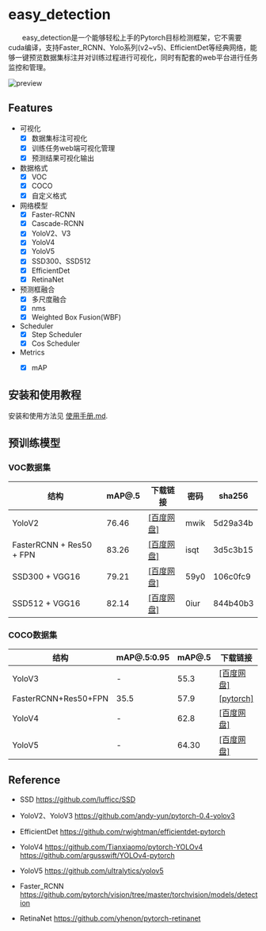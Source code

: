 # easy_detection

　　easy_detection是一个能够轻松上手的Pytorch目标检测框架，它不需要cuda编译，支持Faster_RCNN、Yolo系列(v2~v5)、EfficientDet等经典网络，能够一键预览数据集标注并对训练过程进行可视化，同时有配套的web平台进行任务监控和管理。

![preview](http://www.xyu.ink/wp-content/uploads/2020/10/COCO2.png)

## Features

- 可视化
  - [x] 数据集标注可视化
  - [x] 训练任务web端可视化管理
  - [x] 预测结果可视化输出

- 数据格式
  - [x] VOC
  - [x] COCO
  - [x] 自定义格式

- 网络模型
  - [x] Faster-RCNN
  - [x] Cascade-RCNN
  - [x] YoloV2、V3  
  - [x] YoloV4  
  - [x] YoloV5  
  - [x] SSD300、SSD512
  - [x] EfficientDet
  - [x] RetinaNet
  
- 预测框融合
  - [x] 多尺度融合
  - [x] nms
  - [x] Weighted Box Fusion(WBF)

- Scheduler
  - [x] Step Scheduler
  - [x] Cos Scheduler

- Metrics
  - [x] mAP


## 安装和使用教程

安装和使用方法见 [使用手册.md](https://github.com/misads/easy_detection/blob/master/_assets/_docs/get_started.md).



## 预训练模型

### VOC数据集

| 结构 | mAP@.5 | 下载链接 | 密码 | sha256 |
| ----------- | -------- | ----- | ----- | ----- |
| YoloV2  | 76.46|   [[百度网盘]](https://pan.baidu.com/s/1UyWGG1kn5h1l_FHP3idurw)| mwik | 5d29a34b |
| FasterRCNN + Res50 + FPN | 83.26 |  [[百度网盘]](https://pan.baidu.com/s/17NDNGeVRYxCG0vWqgaFDxQ) | isqt | 3d5c3b15 |
| SSD300 + VGG16 | 79.21 | [[百度网盘]](https://pan.baidu.com/s/18XN0Atybz27DnwFdUsMRPg)| 59y0 | 106c0fc9 |
| SSD512 + VGG16 |   82.14 | [[百度网盘]](https://pan.baidu.com/s/1CYB7GvLYxin01Oqwo0v7ZQ)| 0iur | 844b40b3 |



### COCO数据集


| 结构 | mAP@.5:0.95 | mAP@.5 | 下载链接 | 密码 | sha256 |
| ----------- | ---------- | -------- | ----- | ----- | ----- |
| YoloV3  | - | 55.3| [[百度网盘]](https://pan.baidu.com/s/1SxmjpgCbwAEyRtwLNhG3xQ) | cf4j | 943b926a|
| FasterRCNN+Res50+FPN | 35.5 |57.9|  [[pytorch]](https://download.pytorch.org/models/fasterrcnn_resnet50_fpn_coco-258fb6c6.pth) | - | 258fb6c6 |
| YoloV4 | - | 62.8 | [[百度网盘]](https://pan.baidu.com/s/1keDDPyMvpX11jnXbJsoTrg) | nio7 | 797dc954 |
| YoloV5 |  - |  64.30 | [[百度网盘]](https://pan.baidu.com/s/1j45qGCEu5_Tl0BlDF8ixnw) | cssw | 8e54a2e8 |


## Reference

- SSD <https://github.com/lufficc/SSD>
  
- YoloV2、YoloV3 <https://github.com/andy-yun/pytorch-0.4-yolov3>

- EfficientDet <https://github.com/rwightman/efficientdet-pytorch>

- YoloV4 <https://github.com/Tianxiaomo/pytorch-YOLOv4> <https://github.com/argusswift/YOLOv4-pytorch>

- YoloV5 <https://github.com/ultralytics/yolov5>

- Faster_RCNN <https://github.com/pytorch/vision/tree/master/torchvision/models/detection>

- RetinaNet <https://github.com/yhenon/pytorch-retinanet>
